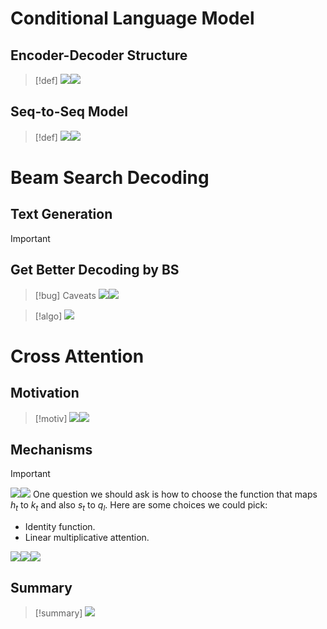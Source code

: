 # Conditional Language Model
## Encoder-Decoder Structure
> [!def]
> ![](Sequence_to_Sequence_Model.assets/image-20240706180646957.png)![](Sequence_to_Sequence_Model.assets/image-20240706180823038.png)



## Seq-to-Seq Model
> [!def]
> ![](Sequence_to_Sequence_Model.assets/image-20240706180904517.png)![](Sequence_to_Sequence_Model.assets/image-20240706180910385.png)




# Beam Search Decoding
## Text Generation
> [!important]




## Get Better Decoding by BS
> [!bug] Caveats
> ![](Sequence_to_Sequence_Model.assets/image-20240706190946422.png)![](Sequence_to_Sequence_Model.assets/image-20240706191009757.png)

> [!algo]
> ![](Sequence_to_Sequence_Model.assets/image-20240706190911678.png)



# Cross Attention
## Motivation
> [!motiv]
> ![](Sequence_to_Sequence_Model.assets/image-20240706213156233.png)![](Sequence_to_Sequence_Model.assets/image-20240706220240317.png)



## Mechanisms
> [!important]
> ![](Sequence_to_Sequence_Model.assets/image-20240706220322995.png)![](Sequence_to_Sequence_Model.assets/image-20240706220402729.png)
> One question we should ask is how to choose the function that maps $h_{t}$ to $k_{t}$ and also $s_{t}$ to $q_{l}$. Here are some choices we could pick:
> - Identity function.
> - Linear multiplicative attention.
> 
> ![](Sequence_to_Sequence_Model.assets/image-20240706220756741.png)![](Sequence_to_Sequence_Model.assets/image-20240706220808339.png)![](Sequence_to_Sequence_Model.assets/image-20240706220819152.png)



## Summary
> [!summary]
> ![](Sequence_to_Sequence_Model.assets/image-20240706220840285.png)












 